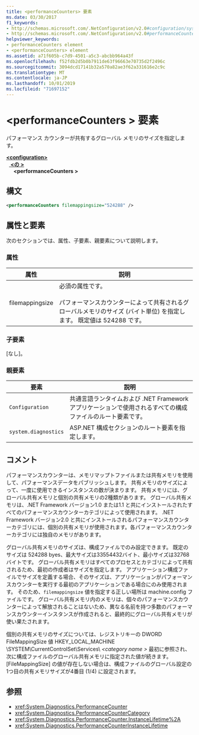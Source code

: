 ```yaml
---
title: <performanceCounters> 要素
ms.date: 03/30/2017
f1_keywords:
- http://schemas.microsoft.com/.NetConfiguration/v2.0#configuration/system.diagnostics/performanceCounters
- http://schemas.microsoft.com/.NetConfiguration/v2.0#performanceCounters
helpviewer_keywords:
- performanceCounters element
- <performanceCounters> element
ms.assetid: a71f605b-c7d9-4501-a5c3-abcbb964a43f
ms.openlocfilehash: f52fdb2d5b0b7911de63f96663e70735d2f2496c
ms.sourcegitcommit: 3094dcd17141b32a570a82ae3f62a331616e2c9c
ms.translationtype: MT
ms.contentlocale: ja-JP
ms.lasthandoff: 10/01/2019
ms.locfileid: "71697152"
---
```

# <a name="performancecounters-element"></a>\<performanceCounters > 要素

パフォーマンス カウンターが共有するグローバル メモリのサイズを指定します。

[ **\<configuration>** ](../configuration-element.md)  
&nbsp;&nbsp;[ **\<の >** ](system-diagnostics-element.md)  
&nbsp;&nbsp;&nbsp;&nbsp; **\<performanceCounters >**  

## <a name="syntax"></a>構文

```xml
<performanceCounters filemappingsize="524288" />
```

## <a name="attributes-and-elements"></a>属性と要素

次のセクションでは、属性、子要素、親要素について説明します。

### <a name="attributes"></a>属性

|属性|説明|
|---------------|-----------------|
|filemappingsize|必須の属性です。<br /><br /> パフォーマンスカウンターによって共有されるグローバルメモリのサイズ (バイト単位) を指定します。 既定値は 524288 です。|

### <a name="child-elements"></a>子要素

[なし]。

### <a name="parent-elements"></a>親要素

|要素|説明|
|-------------|-----------------|
|`Configuration`|共通言語ランタイムおよび .NET Framework アプリケーションで使用されるすべての構成ファイルのルート要素です。|
|`system.diagnostics`|ASP.NET 構成セクションのルート要素を指定します。|

## <a name="remarks"></a>コメント

パフォーマンスカウンターは、メモリマップトファイルまたは共有メモリを使用して、パフォーマンスデータをパブリッシュします。  共有メモリのサイズによって、一度に使用できるインスタンスの数が決まります。  共有メモリには、グローバル共有メモリと個別の共有メモリの2種類があります。  グローバル共有メモリは、.NET Framework バージョン1.0 または1.1 と共にインストールされたすべてのパフォーマンスカウンターカテゴリによって使用されます。  .NET Framework バージョン2.0 と共にインストールされるパフォーマンスカウンターカテゴリには、個別の共有メモリが使用されます。各パフォーマンスカウンターカテゴリには独自のメモリがあります。

グローバル共有メモリのサイズは、構成ファイルでのみ設定できます。  既定のサイズは 524288 byes、最大サイズは33554432バイト、最小サイズは32768バイトです。  グローバル共有メモリはすべてのプロセスとカテゴリによって共有されるため、最初の作成者はサイズを指定します。  アプリケーション構成ファイルでサイズを定義する場合、そのサイズは、アプリケーションがパフォーマンスカウンターを実行する最初のアプリケーションである場合にのみ使用されます。  そのため、`filemappingsize` 値を指定する正しい場所は machine.config ファイルです。  グローバル共有メモリ内のメモリは、個々のパフォーマンスカウンターによって解放されることはないため、異なる名前を持つ多数のパフォーマンスカウンターインスタンスが作成されると、最終的にグローバル共有メモリが使い果たされます。

個別の共有メモリのサイズについては、レジストリキーの DWORD FileMappingSize 値 HKEY_LOCAL_MACHINE \SYSTEM\CurrentControlSet\Services\\ *\<category name >* 最初に参照され、次に構成ファイルのグローバル共有メモリに指定された値が続きます。 [FileMappingSize] の値が存在しない場合は、構成ファイルのグローバル設定の1つ目の共有メモリサイズが4番目 (1/4) に設定されます。

## <a name="see-also"></a>参照

- <xref:System.Diagnostics.PerformanceCounter>
- <xref:System.Diagnostics.PerformanceCounterCategory>
- <xref:System.Diagnostics.PerformanceCounter.InstanceLifetime%2A>
- <xref:System.Diagnostics.PerformanceCounterInstanceLifetime>

